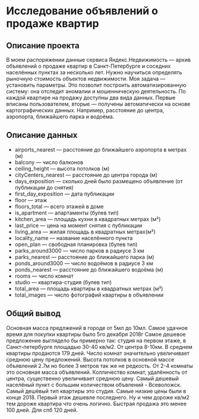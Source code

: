 # Исследование объявлений о продаже квартир

## Описание проекта
В моем распоряжении данные сервиса Яндекс.Недвижимость — архив объявлений о продаже квартир в Санкт-Петербурге и соседних населённых пунктах за несколько лет. Нужно научиться определять рыночную стоимость объектов недвижимости. Моя задача — установить параметры. Это позволит построить автоматизированную систему: она отследит аномалии и мошенническую деятельность.
По каждой квартире на продажу доступны два вида данных. Первые вписаны пользователем, вторые — получены автоматически на основе картографических данных. Например, расстояние до центра, аэропорта, ближайшего парка и водоёма.

## Описание данных

- airports_nearest — расстояние до ближайшего аэропорта в метрах (м)
- balcony — число балконов
- ceiling_height — высота потолков (м)
- cityCenters_nearest — расстояние до центра города (м)
- days_exposition — сколько дней было размещено объявление (от публикации до снятия)
- first_day_exposition — дата публикации
- floor — этаж
- floors_total — всего этажей в доме
- is_apartment — апартаменты (булев тип)
- kitchen_area — площадь кухни в квадратных метрах (м²)
- last_price — цена на момент снятия с публикации
- living_area — жилая площадь в квадратных метрах(м²)
- locality_name — название населённого пункта
- open_plan — свободная планировка (булев тип)
- parks_around3000 — число парков в радиусе 3 км
- parks_nearest — расстояние до ближайшего парка (м)
- ponds_around3000 — число водоёмов в радиусе 3 км
- ponds_nearest — расстояние до ближайшего водоёма (м)
- rooms — число комнат
- studio — квартира-студия (булев тип)
- total_area — площадь квартиры в квадратных метрах (м²)
- total_images — число фотографий квартиры в объявлении

## Общий вывод

Основная масса предлжений в городе от 5мл до 10мл. Самое удачное время для покупки квартиры было 5го декабря 2018г Самое дешевое предложение выглядело бы примерно так: студия на первом этаже, в Санкт-петербурге площадью 30-40 кв/м2. От центра 8-10км. В среднем квартиры продаются 179 дней. Число комнат значительно увеличивает среднюю цену предложений. Высота потолков в основной массе объявлений 2.7м но более 3 метров так же не редкость. От 2-4 комнаты это основная масса объявлений.
Колличество комнат, удалённость от центра, существенно увеличивает среднюю цену. Самый дешевый населёный пункт с большим количеством объвлений - Всеволожск. Самый дешёвый тип квартиры это студия. Самые низкие цены были в конце 2018. Первый этаж дешевле последнего. Ну и чем дороже кв/м2 тем дороже квартира что очень логично. Быстрая продажа это менее 100 дней. Для спб 120 дней.
